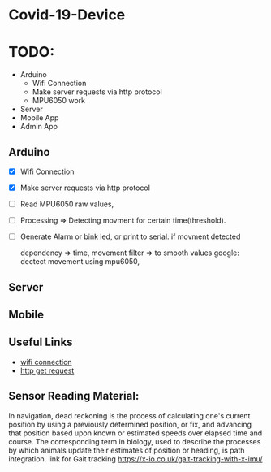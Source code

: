 # Covid-19-Device

# TODO:

- Arduino
  - Wifi Connection
  - Make server requests via http protocol
  - MPU6050 work
- Server
- Mobile App
- Admin App

## Arduino

- [x] Wifi Connection
- [x] Make server requests via http protocol
- [ ] Read MPU6050 raw values,
- [ ] Processing => Detecting movment for certain time(threshold).
- [ ] Generate Alarm or bink led, or print to serial. if movment detected

  dependency => time, movement
  filter => to smooth values
  google: dectect movement using mpu6050,

## Server

## Mobile

## Useful Links

- [wifi connection](https://circuitdigest.com/microcontroller-projects/using-wifi-manager-on-nodemcu-to-scan-and-connect-wifi-networks)
- [http get request](https://techtutorialsx.com/2016/07/17/esp8266-http-get-requests/)

## Sensor Reading Material:

In navigation, dead reckoning is the process of calculating one's current position by using a previously determined position, or fix, and advancing that position based upon known or estimated speeds over elapsed time and course. The corresponding term in biology, used to describe the processes by which animals update their estimates of position or heading, is path integration.
link for Gait tracking
https://x-io.co.uk/gait-tracking-with-x-imu/
